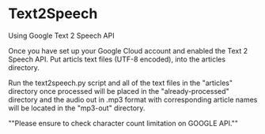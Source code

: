 # Text2Speech
 Using Google Text 2 Speech API


Once you have set up your Google Cloud account and enabled the Text 2 Speech API.
Put articls text files (UTF-8 encoded), into the articles directory.

Run the text2speech.py script and all of the text files in the "articles" directory once processed will be placed in the "already-processed" directory and the audio out in .mp3 format with corresponding article names will be located in the "mp3-out" directory.

""Please ensure to check character count limitation on GOOGLE API.""
